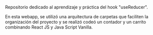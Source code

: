 Repositorio dedicado al aprendizaje y práctica del hook "useReducer".

En esta webapp, se utilizó una arquitectura de carpetas que faciliten la organización del proyecto y se realizó codeó un contador y un carrito combinando React JS y Java Script Vanilla.
